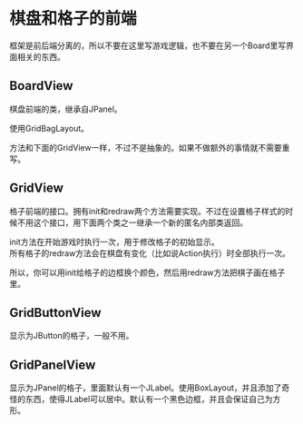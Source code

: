 # 棋盘和格子的前端

框架是前后端分离的，所以不要在这里写游戏逻辑，也不要在另一个Board里写界面相关的东西。

## BoardView

棋盘前端的类，继承自JPanel。

使用GridBagLayout。

方法和下面的GridView一样，不过不是抽象的。如果不做额外的事情就不需要重写。

## GridView

格子前端的接口。拥有init和redraw两个方法需要实现。不过在设置格子样式的时候不用这个接口，用下面两个类之一继承一个新的匿名内部类返回。

init方法在开始游戏时执行一次，用于修改格子的初始显示。  
所有格子的redraw方法会在棋盘有变化（比如说Action执行）时全部执行一次。

所以，你可以用init给格子的边框换个颜色，然后用redraw方法把棋子画在格子里。

## GridButtonView

显示为JButton的格子，一般不用。

## GridPanelView

显示为JPanel的格子，里面默认有一个JLabel。使用BoxLayout，并且添加了奇怪的东西，使得JLabel可以居中。默认有一个黑色边框，并且会保证自己为方形。